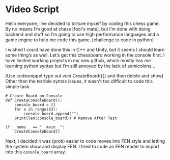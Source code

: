 # Video Script
Hello everyone, i’ve decided to torture myself by coding this chess game. By no means I’m good at chess [fool's mate], but I’m done with doing backend and stuff so I’m going to use high performance languages and a game engine to help me code this game. [challenge to code in python]

I wished I could have done this in C++ and Unity, but it seems I should learn some thing’s as well. Let’s get this chessboard working in the console first. I have limited working projects in my new github, which mostly has me learning python syntax but I’m still annoyed by the lack of semicolons…

[Use codesnippet type out void CreateBoard(){} and then delete and show] Other than the terrible syntax issues, it wasn't too difficult to code this simple task.
```
# Create Board on Console
def CreateConsoleBoard():
    console_board = []
    for a in range(63):
        console_board.append("")
    print(len(console_board)) # Remove After Test

if __name__ == "__main__":
    CreateConsoleBoard()
```

Next, I decided it was (prob) easier to code moves into FEN style and letting the system show and display FEN. I tried to code an FEN reader to import into this ```console_board``` array.


